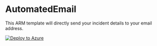 

# AutomatedEmail
This ARM template will directly send your incident details to your email address.

[![Deploy to Azure](https://aka.ms/deploytoazurebutton)](https://portal.azure.com/#create/Microsoft.Template/uri/https://raw.githubusercontent.com/Azure/Azure-Sentinel/master/Playbooks/Incident-Email-Notification/azuredeploy.json)

